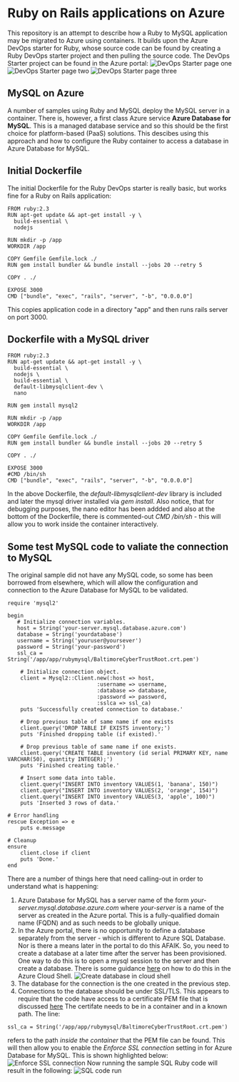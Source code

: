 # Ruby on Rails applications on Azure
This repository is an attempt to describe how a Ruby to MySQL application may be migrated to Azure using containers.
It builds upon the Azure DevOps starter for Ruby, whose source code can be found by creating a Ruby DevOps starter project and then pulling the source code.
The DevOps Starter project can be found in the Azure portal:
![DevOps Starter page one](/images/devops-starter-one.png)
![DevOps Starter page two](/images/devops-starter-two.png)
![DevOps Starter page three](/images/devops-starter-three.png)

## MySQL on Azure
A number of samples using Ruby and MySQL deploy the MySQL server in a container. There is, however, a first class Azure service **Azure Database for MySQL**. This is a managed database service and so this should be the first choice for platform-based (PaaS) solutions.
This descibes using this approach and how to configure the Ruby container to access a database in Azure Database for MySQL.

## Initial Dockerfile
The initial Dockerfile for the Ruby DevOps starter is really basic, but works fine for a Ruby on Rails application:

```
FROM ruby:2.3
RUN apt-get update && apt-get install -y \ 
  build-essential \ 
  nodejs

RUN mkdir -p /app 
WORKDIR /app

COPY Gemfile Gemfile.lock ./ 
RUN gem install bundler && bundle install --jobs 20 --retry 5

COPY . ./

EXPOSE 3000
CMD ["bundle", "exec", "rails", "server", "-b", "0.0.0.0"]
```
This copies application code in a directory "app" and then runs rails server on port 3000.

## Dockerfile with a MySQL driver
```
FROM ruby:2.3
RUN apt-get update && apt-get install -y \ 
  build-essential \ 
  nodejs \
  build-essential \
  default-libmysqlclient-dev \
  nano

RUN gem install mysql2

RUN mkdir -p /app 
WORKDIR /app

COPY Gemfile Gemfile.lock ./ 
RUN gem install bundler && bundle install --jobs 20 --retry 5

COPY . ./

EXPOSE 3000
#CMD /bin/sh
CMD ["bundle", "exec", "rails", "server", "-b", "0.0.0.0"]
```
In the above Dockerfile, the *default-libmysqlclient-dev* library is included and later the mysql driver installed via *gem install*.
Also notice, that for debugging purposes, the nano editor has been addded and also at the bottom of the Dockerfile, there is commented-out *CMD /bin/sh* - this will allow you to work inside the container interactively.

## Some test MySQL code to valiate the connection to MySQL
The original sample did not have any MySQL code, so some has been borrowed from elsewhere, which will allow the configuration and connection to the Azure Database for MySQL to be validated.

```
require 'mysql2'

begin
   # Initialize connection variables.
   host = String('your-server.mysql.database.azure.com')
   database = String('yourdatabase')
   username = String('youruser@yoursever')
   password = String('your-password')
   ssl_ca = String('/app/app/rubymysql/BaltimoreCyberTrustRoot.crt.pem')

	# Initialize connection object.
    client = Mysql2::Client.new(:host => host, 
                            :username => username, 
                            :database => database, 
                            :password => password, 
                            :sslca => ssl_ca)
    puts 'Successfully created connection to database.'

    # Drop previous table of same name if one exists
    client.query('DROP TABLE IF EXISTS inventory;')
    puts 'Finished dropping table (if existed).'

    # Drop previous table of same name if one exists.
    client.query('CREATE TABLE inventory (id serial PRIMARY KEY, name VARCHAR(50), quantity INTEGER);')
    puts 'Finished creating table.'

    # Insert some data into table.
    client.query("INSERT INTO inventory VALUES(1, 'banana', 150)")
    client.query("INSERT INTO inventory VALUES(2, 'orange', 154)")
    client.query("INSERT INTO inventory VALUES(3, 'apple', 100)")
    puts 'Inserted 3 rows of data.'

# Error handling
rescue Exception => e
    puts e.message

# Cleanup
ensure
    client.close if client
    puts 'Done.'
end
```
There are a number of things here that need calling-out in order to understand what is happening:
1. Azure Database for MySQL has a server name of the form *your-server.mysql.database.azure.com* where *your-server* is a name of the server as created in the Azure portal. This is a fully-qualified domain name (FQDN) and as such needs to be globally unique.
2. In the Azure portal, there is no opportunity to define a database separately from the server - which is different to Azure SQL Database. Nor is there a means later in the portal to do this AFAIK. So, you need to create a database at a later time after the server has been provisioned. One way to do this is to open a mysql session to the server and then create a database. There is some guidance [here](https://docs.microsoft.com/en-gb/azure/mysql/quickstart-create-mysql-server-database-using-azure-portal?WT.mc_id=Portal-Microsoft_Azure_Marketplace#connect-to-the-server-with-mysql-command-line-client) on how to do this in the Azure Cloud Shell.
![Create database in cloud shell](/images/mysql-cloud-shell.png)
3. The database for the connection is the one created in the previous step.
4. Connections to the database should be under SSL/TLS. This appears to require that the code have access to a certificate PEM file that is discussed [here](https://docs.microsoft.com/en-us/azure/mysql/howto-configure-ssl) The certifate needs to be in a container and in a known path. The line:
```
ssl_ca = String('/app/app/rubymysql/BaltimoreCyberTrustRoot.crt.pem')
```
refers to the path *inside the container* that the PEM file can be found. This will then allow you to enable the *Enforce SSL connection* setting in for Azure Database for MySQL. This is shown highlighted below:
![Enforce SSL connection](/images/enforce-ssl.png)
Now running the sample SQL Ruby code will result in the following:
![SQL code run](/images/code-run.png)
